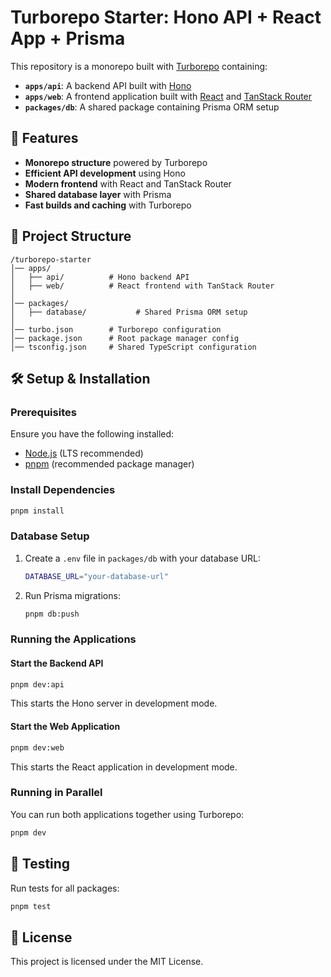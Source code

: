 # Turborepo Starter: Hono API + React App + Prisma

This repository is a monorepo built with [Turborepo](https://turbo.build/) containing:

- **`apps/api`**: A backend API built with [Hono](https://hono.dev/)
- **`apps/web`**: A frontend application built with [React](https://react.dev/) and [TanStack Router](https://tanstack.com/router)
- **`packages/db`**: A shared package containing Prisma ORM setup

## 🚀 Features

- **Monorepo structure** powered by Turborepo
- **Efficient API development** using Hono
- **Modern frontend** with React and TanStack Router
- **Shared database layer** with Prisma
- **Fast builds and caching** with Turborepo

## 📂 Project Structure

```
/turborepo-starter
│── apps/
│   ├── api/          # Hono backend API
│   ├── web/          # React frontend with TanStack Router
│
│── packages/
│   ├── database/           # Shared Prisma ORM setup
│
│── turbo.json        # Turborepo configuration
│── package.json      # Root package manager config
│── tsconfig.json     # Shared TypeScript configuration
```

## 🛠️ Setup & Installation

### Prerequisites

Ensure you have the following installed:

- [Node.js](https://nodejs.org/) (LTS recommended)
- [pnpm](https://pnpm.io/) (recommended package manager)

### Install Dependencies

```sh
pnpm install
```

### Database Setup

1. Create a `.env` file in `packages/db` with your database URL:
   ```sh
   DATABASE_URL="your-database-url"
   ```
2. Run Prisma migrations:
   ```sh
   pnpm db:push
   ```

### Running the Applications

#### Start the Backend API

```sh
pnpm dev:api
```

This starts the Hono server in development mode.

#### Start the Web Application

```sh
pnpm dev:web
```

This starts the React application in development mode.

### Running in Parallel

You can run both applications together using Turborepo:

```sh
pnpm dev
```

## 🧪 Testing

Run tests for all packages:

```sh
pnpm test
```

## 📜 License

This project is licensed under the MIT License.
